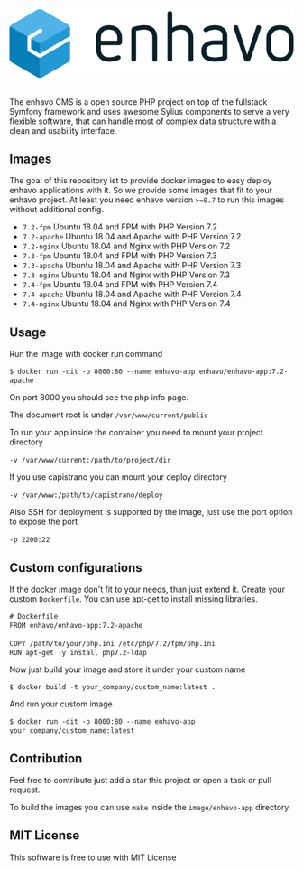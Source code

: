 ![alt text](enhavo.svg "enhavo")
<br/>
<br/>

The enhavo CMS is a open source PHP project on top of the fullstack Symfony framework and uses awesome Sylius components to serve a very flexible software, that can handle most of complex data structure with a clean and usability interface.

Images
----------

The goal of this repository ist to provide docker images to easy deploy enhavo applications with it.
So we provide some images that fit to your enhavo project. At least you need enhavo version `>=0.7` to run 
this images without additional config.

- `7.2-fpm` Ubuntu 18.04 and FPM with PHP Version 7.2
- `7.2-apache` Ubuntu 18.04 and Apache with PHP Version 7.2
- `7.2-nginx` Ubuntu 18.04 and Nginx with PHP Version 7.2
- `7.3-fpm` Ubuntu 18.04 and FPM with PHP Version 7.3
- `7.3-apache` Ubuntu 18.04 and Apache with PHP Version 7.3
- `7.3-nginx` Ubuntu 18.04 and Nginx with PHP Version 7.3
- `7.4-fpm` Ubuntu 18.04 and FPM with PHP Version 7.4
- `7.4-apache` Ubuntu 18.04 and Apache with PHP Version 7.4
- `7.4-nginx` Ubuntu 18.04 and Nginx with PHP Version 7.4

Usage
-----

Run the image with docker run command

```
$ docker run -dit -p 8000:80 --name enhavo-app enhavo/enhavo-app:7.2-apache
```

On port 8000 you should see the php info page. 

The document root is under `/var/www/current/public`

To run your app inside the container you need to mount your project directory

`-v /var/www/current:/path/to/project/dir`

If you use capistrano you can mount your deploy directory

`-v /var/www:/path/to/capistrano/deploy`

Also SSH for deployment is supported by the image, just use the port option to expose the port

`-p 2200:22`

Custom configurations
---------------------

If the docker image don't fit to your needs, than just extend it.
Create your custom `Dockerfile`. You can use apt-get to install
missing libraries.

```
# Dockerfile
FROM enhavo/enhavo-app:7.2-apache

COPY /path/to/your/php.ini /etc/php/7.2/fpm/php.ini
RUN apt-get -y install php7.2-ldap
```

Now just build your image and store it under your custom name

```
$ docker build -t your_company/custom_name:latest .
```

And run your custom image

```
$ docker run -dit -p 8000:80 --name enhavo-app your_company/custom_name:latest
```

Contribution
------------

Feel free to contribute just add a star this project or open a task or pull request.

To build the images you can use `make` inside the `image/enhavo-app` directory

MIT License
-----------

This software is free to use with MIT License